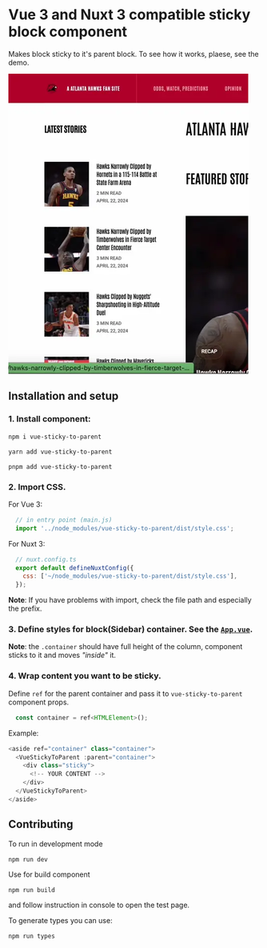 # Vue 3 and Nuxt 3 compatible sticky block component

Makes block sticky to it's parent block. To see how it works, plaese, see the demo.

![Demo](/public/demo.webp)

## Installation and setup

### 1. Install component:

```shell
npm i vue-sticky-to-parent
```

```shell
yarn add vue-sticky-to-parent
```

```shell
pnpm add vue-sticky-to-parent
```

### 2. Import CSS.
For Vue 3:
```javascript
  // in entry point (main.js)
  import '../node_modules/vue-sticky-to-parent/dist/style.css';
```
For Nuxt 3:
```javascript
  // nuxt.config.ts
  export default defineNuxtConfig({
    css: ['~/node_modules/vue-sticky-to-parent/dist/style.css'],
  });
```
**Note**: If you have problems with import, check the file path and especially the prefix.


### 3. Define styles for block(Sidebar) container. See the [`App.vue`](/src/App.vue).

**Note**: the `.container` should have full height of the column, component sticks to it and moves _"inside"_ it.

### 4. Wrap content you want to be sticky.
Define `ref` for the parent container and pass it to `vue-sticky-to-parent` component props.

```javascript
  const container = ref<HTMLElement>();
```

Example:
```javascript
<aside ref="container" class="container">
  <VueStickyToParent :parent="container">
    <div class="sticky">
      <!-- YOUR CONTENT -->
    </div>
  </VueStickyToParent>
</aside>
```

## Contributing

To run in development mode 
```shell
npm run dev
```

Use for build component
```shell
npm run build
```
and follow instruction in console to open the test page.

To generate types you can use:
```shell
npm run types
```
